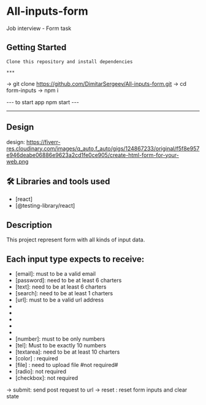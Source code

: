 # All-inputs-form
Job interview - Form task


 ## Getting Started 
    
    Clone this repository and install dependencies

    ***

 -> git clone  https://github.com/DimitarSergeev/All-inputs-form.git
 -> cd form-inputs
 -> npm i 

   --- to start app npm start --- 
***
## Design
 design: https://fiverr-res.cloudinary.com/images/q_auto,f_auto/gigs/124867233/original/f5f8e957e946deabe06886e9623a2cd1fe0ce905/create-html-form-for-your-web.png

## 🛠 Libraries and tools used

- [react]
- [@testing-library/react]


 ## Description 

 This project represent form with all kinds of input data.
 ##  Еach input type expects to receive:
 - [email]: must to be a valid email 
 - [password]: need to be at least 6 charters 
 - [text]: need to be at least 6 charters 
 - [search]: need to be at least 1 charters 
 - [url]: must to be a valid url address
 - [date]: required
 - [dateLocalTime]: required
 - [month]: required
 - [week]: required
 - [time]: required
 - [number]: must to be only numbers
 - [tel]: Must to be exactly 10 numbers
 - [textarea]: need to be at least 10 charters 
 - [color] : required
 - [file] : need to upload file #not required#
 - [radio]: not required
 - [checkbox]: not required
 
 -> submit: send post request to url
 -> reset : reset form inputs and clear state 


